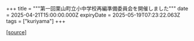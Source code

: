 +++
title = """第一回栗山町立小中学校再編準備委員会を開催しました"""
date = 2025-04-21T15:00:00.000Z
expiryDate = 2025-05-19T07:23:22.063Z
tags = ["kuriyama"]
+++


[[source]](https://www.town.kuriyama.hokkaido.jp/soshiki/41/31671.html)
